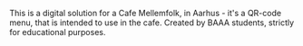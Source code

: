 This is a digital solution for a Cafe Mellemfolk, in Aarhus - it's a QR-code menu, that is intended to use in the cafe.
Created by BAAA students, strictly for educational purposes.
